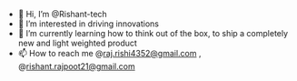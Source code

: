 - 👋 Hi, I’m @Rishant-tech
- 👀 I’m interested in driving innovations
- 🌱 I’m currently learning how to think out of the box, to ship a completely new and light weighted product
- 📫 How to reach me @raj.rishi4352@gmail.com , @rishant.rajpoot21@gmail.com
